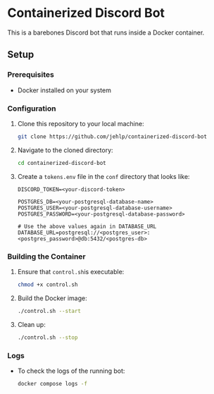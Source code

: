 # Containerized Discord Bot

This is a barebones Discord bot that runs inside a Docker container.

## Setup

### Prerequisites
- Docker installed on your system

### Configuration
1. Clone this repository to your local machine:
   ```bash
   git clone https://github.com/jehlp/containerized-discord-bot
   ```

2. Navigate to the cloned directory:
   ```bash
   cd containerized-discord-bot
   ```

3. Create a `tokens.env` file in the `conf` directory that looks like:
   ```
   DISCORD_TOKEN=<your-discord-token>

   POSTGRES_DB=<your-postgresql-database-name>
   POSTGRES_USER=<your-postgresql-database-username>
   POSTGRES_PASSWORD=<your-postgresql-database-password>

   # Use the above values again in DATABASE_URL
   DATABASE_URL=postgresql://<postgres_user>:<postgres_password>@db:5432/<postgres-db>
   ```

### Building the Container
1. Ensure that `control.sh`is executable:
   ```bash
   chmod +x control.sh
   ```

2. Build the Docker image:
   ```bash
   ./control.sh --start
   ```
3. Clean up:
   ```bash
   ./control.sh --stop
   ```
### Logs
- To check the logs of the running bot:
  ```bash
  docker compose logs -f
  ```